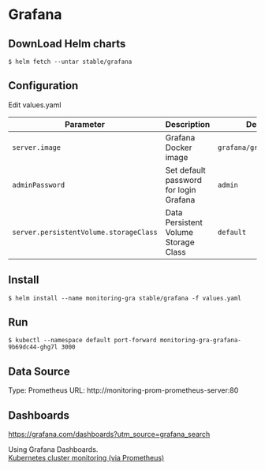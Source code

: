 # Grafana

## DownLoad Helm charts

```shell
$ helm fetch --untar stable/grafana
```

## Configuration

Edit values.yaml

Parameter | Description | Default
--------- | ----------- | -------
`server.image` | Grafana Docker image | `grafana/grafana:5.3.4`
`adminPassword` | Set default password for login Grafana | `admin`
`server.persistentVolume.storageClass` | Data Persistent Volume Storage Class | `default`

## Install

```shell
$ helm install --name monitoring-gra stable/grafana -f values.yaml
```

## Run

```shell
$ kubectl --namespace default port-forward monitoring-gra-grafana-9b69dc44-ghg7l 3000
```

## Data Source
Type: Prometheus
URL: http://monitoring-prom-prometheus-server:80

## Dashboards

https://grafana.com/dashboards?utm_source=grafana_search

Using Grafana Dashboards.  
[Kubernetes cluster monitoring (via Prometheus)](https://grafana.com/dashboards/315)


